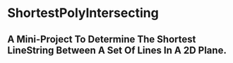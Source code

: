 # ShortestPolyIntersecting

## A Mini-Project To Determine The Shortest LineString Between A Set Of Lines In A 2D Plane.
